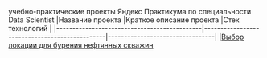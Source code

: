 учебно-практические проекты Яндекс Практикума по специальности Data Scientist
|Название проекта                             |Краткое описание проекта                       |Стек технологий                  |
|---------------------------------------------|-----------------------------------------------|---------------------------------|
|[Выбор локации для бурения нефтянных скважин](https://github.com/antonpotlov/yandex_train_projects/tree/main/%D0%92%D1%8B%D0%B1%D0%BE%D1%80%20%D0%BB%D0%BE%D0%BA%D0%B0%D1%86%D0%B8%D0%B8%20%D0%B4%D0%BB%D1%8F%20%D0%B1%D1%83%D1%80%D0%B5%D0%BD%D0%B8%D1%8F%20%D0%BD%D0%B5%D1%84%D1%82%D1%8F%D0%BD%D0%BD%D1%8B%D1%85%20%D1%81%D0%BA%D0%B2%D0%B0%D0%B6%D0%B8%D0%BD)                                                                         
